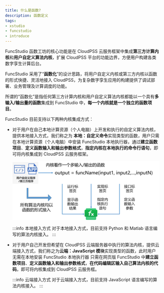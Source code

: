 ```yaml
---
title: 什么是函数?
description: 函数定义
tags:
- xstudio
- funcstudio
- introduce
---
```


FuncStudio 函数工坊的核心功能是在 CloudPSS 云服务框架中集成**第三方计算内核**和**用户自定义算法内核**，扩展 CloudPSS 平台的功能边界，方便用户构建各类数字孪生计算后台。

FuncStudio 采用了“**函数化**”的设计思路，将用户自定义内核或第三方内核以函数的形式快捷、灵活地接入 CloudPSS，为复杂数字孪生应用的构建提供了调试部署、业务管理及计算调度的功能。

所谓的“函数化”是指任何第三方计算内核和用户自定义算法内核都能以一个具有**多输入/输出量的函数**集成到 FuncStudio 中，**每一个内核就是一个独立的函数项目**。

FuncStudio 目前支持以下两种内核集成方式：

+ 对于用户在自己本地计算资源（个人电脑）上开发和执行的自定义算法内核，提供本地接入方式，我们称之为
  **本地：自定义命令**实现类型的函数，用户只需在本地计算资源（个人电脑）中安装 FuncStudio 本地执行器，通过**建立函数项目**、**定义函数输入和输出参数格式**，**指定内核在本地执行的命令行语句**，即可将内核集成到 CloudPSS 云服务框架。

  ![函数化接入内核](./1.png)

  :::info 本地接入方式
  对于本地接入方式，目前支持 Python 和 Matlab 语言编写的算法内核接入。
  :::

+ 对于用户自己开发但希望在 CloudPSS 云端服务器中执行的算法内核，提供云端接入方式，我们称之为**云端：JavaScript 模块**实现类型的函数，此时用户无需在本地安装 FuncStudio 本地执行器
  只需在网页版 FuncStudio 中**建立函数项目**、**定义函数输入和输出参数格式**，**在代码编辑区输入自己算法内核的代码**，即可将内核集成到 CloudPSS 云服务框。
  
  :::info 云端接入方式
  对于云端接入方式，目前支持 JavaScript 语言编写的算法内核接入。
  :::
